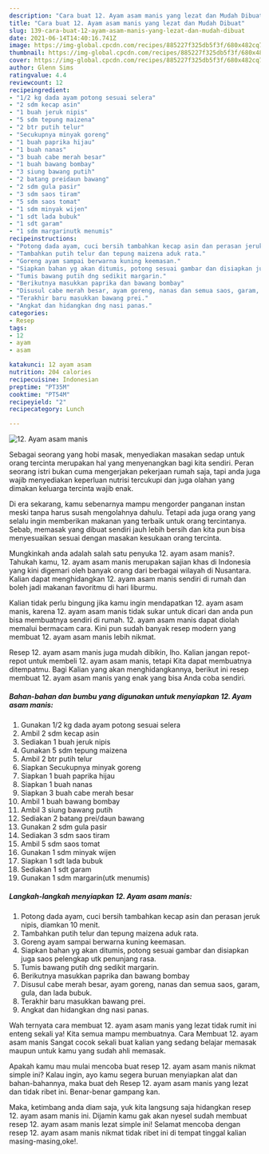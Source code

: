 ```yaml
---
description: "Cara buat 12. Ayam asam manis yang lezat dan Mudah Dibuat"
title: "Cara buat 12. Ayam asam manis yang lezat dan Mudah Dibuat"
slug: 139-cara-buat-12-ayam-asam-manis-yang-lezat-dan-mudah-dibuat
date: 2021-06-14T14:40:16.741Z
image: https://img-global.cpcdn.com/recipes/885227f325db5f3f/680x482cq70/12-ayam-asam-manis-foto-resep-utama.jpg
thumbnail: https://img-global.cpcdn.com/recipes/885227f325db5f3f/680x482cq70/12-ayam-asam-manis-foto-resep-utama.jpg
cover: https://img-global.cpcdn.com/recipes/885227f325db5f3f/680x482cq70/12-ayam-asam-manis-foto-resep-utama.jpg
author: Glenn Sims
ratingvalue: 4.4
reviewcount: 12
recipeingredient:
- "1/2 kg dada ayam potong sesuai selera"
- "2 sdm kecap asin"
- "1 buah jeruk nipis"
- "5 sdm tepung maizena"
- "2 btr putih telur"
- "Secukupnya minyak goreng"
- "1 buah paprika hijau"
- "1 buah nanas"
- "3 buah cabe merah besar"
- "1 buah bawang bombay"
- "3 siung bawang putih"
- "2 batang preidaun bawang"
- "2 sdm gula pasir"
- "3 sdm saos tiram"
- "5 sdm saos tomat"
- "1 sdm minyak wijen"
- "1 sdt lada bubuk"
- "1 sdt garam"
- "1 sdm margarinutk menumis"
recipeinstructions:
- "Potong dada ayam, cuci bersih tambahkan kecap asin dan perasan jeruk nipis, diamkan 10 menit."
- "Tambahkan putih telur dan tepung maizena aduk rata."
- "Goreng ayam sampai berwarna kuning keemasan."
- "Siapkan bahan yg akan ditumis, potong sesuai gambar dan disiapkan juga saos pelengkap utk penunjang rasa."
- "Tumis bawang putih dng sedikit margarin."
- "Berikutnya masukkan paprika dan bawang bombay"
- "Disusul cabe merah besar, ayam goreng, nanas dan semua saos, garam, gula, dan lada bubuk."
- "Terakhir baru masukkan bawang prei."
- "Angkat dan hidangkan dng nasi panas."
categories:
- Resep
tags:
- 12
- ayam
- asam

katakunci: 12 ayam asam 
nutrition: 204 calories
recipecuisine: Indonesian
preptime: "PT35M"
cooktime: "PT54M"
recipeyield: "2"
recipecategory: Lunch

---
```



![12. Ayam asam manis](https://img-global.cpcdn.com/recipes/885227f325db5f3f/680x482cq70/12-ayam-asam-manis-foto-resep-utama.jpg)

Sebagai seorang yang hobi masak, menyediakan masakan sedap untuk orang tercinta merupakan hal yang menyenangkan bagi kita sendiri. Peran seorang istri bukan cuma mengerjakan pekerjaan rumah saja, tapi anda juga wajib menyediakan keperluan nutrisi tercukupi dan juga olahan yang dimakan keluarga tercinta wajib enak.

Di era  sekarang, kamu sebenarnya mampu mengorder panganan instan meski tanpa harus susah mengolahnya dahulu. Tetapi ada juga orang yang selalu ingin memberikan makanan yang terbaik untuk orang tercintanya. Sebab, memasak yang dibuat sendiri jauh lebih bersih dan kita pun bisa menyesuaikan sesuai dengan masakan kesukaan orang tercinta. 



Mungkinkah anda adalah salah satu penyuka 12. ayam asam manis?. Tahukah kamu, 12. ayam asam manis merupakan sajian khas di Indonesia yang kini digemari oleh banyak orang dari berbagai wilayah di Nusantara. Kalian dapat menghidangkan 12. ayam asam manis sendiri di rumah dan boleh jadi makanan favoritmu di hari liburmu.

Kalian tidak perlu bingung jika kamu ingin mendapatkan 12. ayam asam manis, karena 12. ayam asam manis tidak sukar untuk dicari dan anda pun bisa membuatnya sendiri di rumah. 12. ayam asam manis dapat diolah memalui bermacam cara. Kini pun sudah banyak resep modern yang membuat 12. ayam asam manis lebih nikmat.

Resep 12. ayam asam manis juga mudah dibikin, lho. Kalian jangan repot-repot untuk membeli 12. ayam asam manis, tetapi Kita dapat membuatnya ditempatmu. Bagi Kalian yang akan menghidangkannya, berikut ini resep membuat 12. ayam asam manis yang enak yang bisa Anda coba sendiri.

<!--inarticleads1-->

##### Bahan-bahan dan bumbu yang digunakan untuk menyiapkan 12. Ayam asam manis:

1. Gunakan 1/2 kg dada ayam potong sesuai selera
1. Ambil 2 sdm kecap asin
1. Sediakan 1 buah jeruk nipis
1. Gunakan 5 sdm tepung maizena
1. Ambil 2 btr putih telur
1. Siapkan Secukupnya minyak goreng
1. Siapkan 1 buah paprika hijau
1. Siapkan 1 buah nanas
1. Siapkan 3 buah cabe merah besar
1. Ambil 1 buah bawang bombay
1. Ambil 3 siung bawang putih
1. Sediakan 2 batang prei/daun bawang
1. Gunakan 2 sdm gula pasir
1. Sediakan 3 sdm saos tiram
1. Ambil 5 sdm saos tomat
1. Gunakan 1 sdm minyak wijen
1. Siapkan 1 sdt lada bubuk
1. Sediakan 1 sdt garam
1. Gunakan 1 sdm margarin(utk menumis)




<!--inarticleads2-->

##### Langkah-langkah menyiapkan 12. Ayam asam manis:

1. Potong dada ayam, cuci bersih tambahkan kecap asin dan perasan jeruk nipis, diamkan 10 menit.
1. Tambahkan putih telur dan tepung maizena aduk rata.
1. Goreng ayam sampai berwarna kuning keemasan.
1. Siapkan bahan yg akan ditumis, potong sesuai gambar dan disiapkan juga saos pelengkap utk penunjang rasa.
1. Tumis bawang putih dng sedikit margarin.
1. Berikutnya masukkan paprika dan bawang bombay
1. Disusul cabe merah besar, ayam goreng, nanas dan semua saos, garam, gula, dan lada bubuk.
1. Terakhir baru masukkan bawang prei.
1. Angkat dan hidangkan dng nasi panas.




Wah ternyata cara membuat 12. ayam asam manis yang lezat tidak rumit ini enteng sekali ya! Kita semua mampu membuatnya. Cara Membuat 12. ayam asam manis Sangat cocok sekali buat kalian yang sedang belajar memasak maupun untuk kamu yang sudah ahli memasak.

Apakah kamu mau mulai mencoba buat resep 12. ayam asam manis nikmat simple ini? Kalau ingin, ayo kamu segera buruan menyiapkan alat dan bahan-bahannya, maka buat deh Resep 12. ayam asam manis yang lezat dan tidak ribet ini. Benar-benar gampang kan. 

Maka, ketimbang anda diam saja, yuk kita langsung saja hidangkan resep 12. ayam asam manis ini. Dijamin kamu gak akan nyesel sudah membuat resep 12. ayam asam manis lezat simple ini! Selamat mencoba dengan resep 12. ayam asam manis nikmat tidak ribet ini di tempat tinggal kalian masing-masing,oke!.

